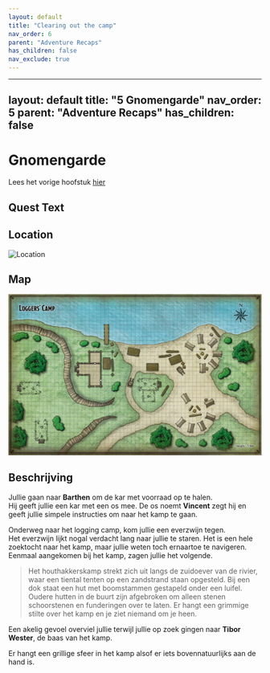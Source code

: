 ```yaml
---
layout: default
title: "Clearing out the camp"
nav_order: 6
parent: "Adventure Recaps"
has_children: false
nav_exclude: true
---
```


---
layout: default
title: "5 Gnomengarde"
nav_order: 5
parent: "Adventure Recaps"
has_children: false
---

# Gnomengarde

Lees het vorige hoofstuk [hier](5-gnomengarde.md)

## Quest Text

>

## Location

![Location](img/6_location.jpg)

## Map

![map](img/6_map.jpg)

## Beschrijving

Jullie gaan naar **Barthen** om de kar met voorraad op te halen.  
Hij geeft jullie een kar met een os mee. De os noemt **Vincent** zegt hij en geeft jullie simpele instructies om naar het kamp te gaan.

Onderweg naar het logging camp, kom jullie een everzwijn tegen.  
Het everzwijn lijkt nogal verdacht lang naar jullie te staren.
Het is een hele zoektocht naar het kamp, maar jullie weten toch ernaartoe te navigeren.   
Eenmaal aangekomen bij het kamp, zagen jullie het volgende.

>Het houthakkerskamp strekt zich uit langs de zuidoever van de rivier, waar een tiental tenten op een zandstrand staan ​​opgesteld. Bij een dok staat een hut met boomstammen gestapeld onder een luifel. Oudere hutten in de buurt zijn afgebroken om alleen stenen schoorstenen en funderingen over te laten. Er hangt een grimmige stilte over het kamp en je ziet niemand om je heen.

Een akelig gevoel overviel jullie terwijl jullie op zoek gingen naar **Tibor Wester**, de baas van het kamp.

Er hangt een grillige sfeer in het kamp alsof er iets bovennatuurlijks aan de hand is.  
